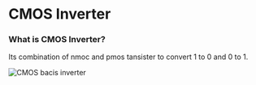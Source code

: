 # CMOS Inverter

### What is CMOS Inverter?

Its combination of nmoc and pmos tansister to convert 1 to 0 and 0 to 1.

![CMOS bacis inverter](https://github.com/user-attachments/assets/2e4f4823-ab49-40e1-949a-6e09fd4c74c2)
